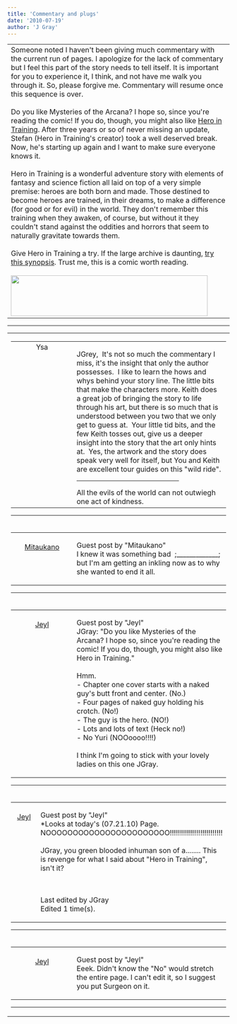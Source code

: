 ```yaml
---
title: 'Commentary and plugs'
date: '2010-07-19'
author: 'J Gray'
---
```


<div>
<!-- Main content here -->
<table border="0" class="post"><tbody><tr><td>
   
   <div class="post_body">
       Someone noted I haven't been giving much commentary with the current run of pages. I apologize for the lack of commentary but I feel this part of the story needs to tell itself. It is important for you to experience it, I think, and not have me walk you through it. So, please forgive me. Commentary will resume once this sequence is over.<br><br>Do you like Mysteries of the Arcana? I hope so, since you're reading the comic! If you do, though, you might also like <a name="" target="_blank" classname="" class="" href="http://www.herointrainingcomic.com/">Hero in Training</a>. After three years or so of never missing an update, Stefan (Hero in Training's creator) took a well deserved break. Now, he's starting up again and I want to make sure everyone knows it.<br><br>Hero in Training is a wonderful adventure story with elements of fantasy and science fiction all laid on top of a very simple premise: heroes are both born and made. Those destined to become heroes are trained, in their dreams, to make a difference (for good or for evil) in the world. They don't remember this training when they awaken, of course, but without it they couldn't stand against the oddities and horrors that seem to naturally gravitate towards them.<br><br>Give Hero in Training a try. If the large archive is daunting, <a name="" target="_blank" classname="" class="" href="http://www.herointrainingcomic.com/?date=2010-03-15">try this synopsis</a>. Trust me, this is a comic worth reading.<br><br><a name="" target="_blank" classname="" class="" href="http://www.herointrainingcomic.com/"><img style="width: 446px; height: 92px;" alt="" src="/pics/hero.png" vspace="" border="0" hspace=""></a><br>
   </div>
   </td></tr>
   </tbody></table><hr><table style="width:100%; border:0;" class="comment_table"><tbody><tr><td width="100%"><a name=""> </a><div style="width:100%;" class="comment"><table border="0" width="100%"><tbody><tr><td align="center" valign="top" width="125">
<span class="comment_title"><center>Ysa</center><a name="168">&nbsp;</a></span><br>
<center><img src="/image.php?type=ava&amp;i=WillAv.jpg" border="0" alt=""></center>
</td>
<td valign="top">


<p class="comment_text"> </p><p class="comment_text">JGrey, &nbsp;It's not so much the commentary I miss, it's the insight that only the author possesses.&nbsp; I like to learn the hows and whys behind your story line.&nbsp;The little bits that make the characters more.&nbsp;Keith does a great job of bringing the story to life through his art, but there is so much that is understood between you two that we only get to guess at.&nbsp; Your little tid bits, and the few Keith tosses out, give us a deeper insight into the story that the art only hints at.&nbsp; Yes, the artwork and the story does speak very well for itself, but You and Keith are excellent tour guides on this "wild ride".</p>
 <hr width="70%">All the evils of the world can not outwiegh one act of kindness.

</td></tr></tbody></table>
<hr></div></td></tr><tr><td width="100%"><a name=""> </a><div style="width:100%;" class="comment"><table border="0" width="100%"><tbody><tr><td align="center" valign="top" width="125">
<span class="comment_title"><center><br><a href="http://www.drunkduck.com/Eternity_Dreams/index.php" target="_blank">Mitaukano</a><br></center><a name="170">&nbsp;</a></span><br>
<center><img src="https://www.gravatar.com/avatar.php?gravatar_id=e8d71a9f718d40ed451abe062a409664&amp;default=http%3A%2F%2Fmysteriesofthearcana.com%2Ftemplates%2Fmain%2Fimages%2Favatar.gif&amp;size=80&amp;rating=g" border="0" alt=""></center>
</td>
<td valign="top">


<p class="comment_text"> </p><p class="comment_text"><span class="forum_info">Guest post by "Mitaukano"</span><br> I knew it was something bad &nbsp;;_____________; but I'm am getting an inkling now as to why she wanted to end it all.&nbsp;</p>
 

</td></tr></tbody></table>
<hr></div></td></tr><tr><td width="100%"><a name=""> </a><div style="width:100%;" class="comment"><table border="0" width="100%"><tbody><tr><td align="center" valign="top" width="125">
<span class="comment_title"><center><br><a href="https://themacsmith.com" target="_blank">Jeyl</a><br></center><a name="171">&nbsp;</a></span><br>
<center><img src="https://www.gravatar.com/avatar.php?gravatar_id=7779b6602e407995035d1fa4f40f7502&amp;default=http%3A%2F%2Fmysteriesofthearcana.com%2Ftemplates%2Fmain%2Fimages%2Favatar.gif&amp;size=80&amp;rating=g" border="0" alt=""></center>
</td>
<td valign="top">


<p class="comment_text"> </p><p class="comment_text"><span class="forum_info">Guest post by "Jeyl"</span><br> JGray: "Do you like Mysteries of the Arcana? I hope so, since you're reading the comic! If you do, though, you might also like Hero in Training."
<br>
<br>Hmm. 
<br>- Chapter one cover starts with a naked guy's butt front and center. (No.)
<br>- Four pages of naked guy holding his crotch. (No!)
<br>- The guy is the hero. (NO!)
<br>- Lots and lots of text (Heck no!)
<br>- No Yuri (NOOoooo!!!!)
<br>
<br>I think I'm going to stick with your lovely ladies on this one JGray.</p>
 

</td></tr></tbody></table>
<hr></div></td></tr><tr><td width="100%"><a name=""> </a><div style="width:100%;" class="comment"><table border="0" width="100%"><tbody><tr><td align="center" valign="top" width="125">
<span class="comment_title"><center><br><a href="https://themacsmith.com" target="_blank">Jeyl</a><br></center><a name="172">&nbsp;</a></span><br>
<center><img src="https://www.gravatar.com/avatar.php?gravatar_id=7779b6602e407995035d1fa4f40f7502&amp;default=http%3A%2F%2Fmysteriesofthearcana.com%2Ftemplates%2Fmain%2Fimages%2Favatar.gif&amp;size=80&amp;rating=g" border="0" alt=""></center>
</td>
<td valign="top">


<p class="comment_text"> </p><p class="comment_text"><span class="forum_info">Guest post by "Jeyl"</span><br> *Looks at today's (07.21.10) Page.  NOOOOOOOOOOOOOOOOOOOOOOO!!!!!!!!!!!!!!!!!!!!!!!!!! <br><br>JGray, you green blooded inhuman son of a........ This is revenge for what I said about "Hero in Training", isn't it?</p><br><p class="comment_info">Last edited by JGray<br>Edited 1 time(s).</p>
 

</td></tr></tbody></table>
<hr></div></td></tr><tr><td width="100%"><a name=""> </a><div style="width:100%;" class="comment"><table border="0" width="100%"><tbody><tr><td align="center" valign="top" width="125">
<span class="comment_title"><center><br><a href="https://themacsmith.com" target="_blank">Jeyl</a><br></center><a name="173">&nbsp;</a></span><br>
<center><img src="https://www.gravatar.com/avatar.php?gravatar_id=7779b6602e407995035d1fa4f40f7502&amp;default=http%3A%2F%2Fmysteriesofthearcana.com%2Ftemplates%2Fmain%2Fimages%2Favatar.gif&amp;size=80&amp;rating=g" border="0" alt=""></center>
</td>
<td valign="top">


<p class="comment_text"> </p><p class="comment_text"><span class="forum_info">Guest post by "Jeyl"</span><br> Eeek. Didn't know the "No" would stretch the entire page. I can't edit it, so I suggest you put Surgeon on it.</p>
 

</td></tr></tbody></table>
<hr></div></td></tr></tbody></table>
<!-- End main content -->
              </div>
